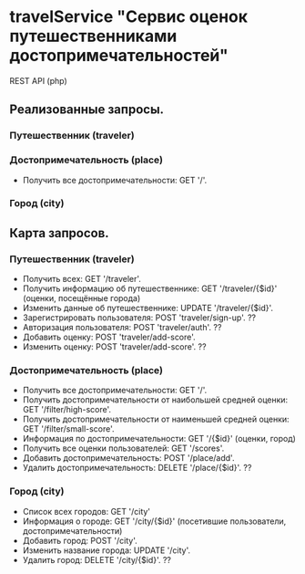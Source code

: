 # travelService "Сервис оценок путешественниками достопримечательностей"
REST API (php)

## Реализованные запросы.
### Путешественник (traveler)
### Достопримечательность (place)
- Получить все достопримечательности: GET '/'.
### Город (city)


## Карта запросов.
### Путешественник (traveler)
- Получить всех: GET '/traveler'.
- Получить информацию об путешественнике: GET '/traveler/{$id}' (оценки, посещённые города)
- Изменить данные об путешественнике: UPDATE '/traveler/{$id}'.
- Зарегистрировать пользователя: POST 'traveler/sign-up'. ??
- Авторизация пользователя: POST 'traveler/auth'. ??
- Добавить оценку: POST 'traveler/add-score'.
- Изменить оценку: POST 'traveler/add-score'. ??
### Достопримечательность (place)
- Получить все достопримечательности: GET '/'.
- Получить достопримечательности от наибольшей средней оценки: GET '/filter/high-score'.
- Получить достопримечательности от наименьшей средней оценки: GET '/filter/small-score'.
- Информация по достопримечательности: GET '/{$id}' (оценки, город)
- Получить все оценки пользователей: GET '/scores'.
- Добавить достопримечательность: POST '/place/add'.
- Удалить достопримечательность: DELETE '/place/{$id}'. ??
### Город (city)
- Список всех городов: GET '/city'
- Информация о городе: GET '/city/{$id}' (посетившие пользователи, достопримечательности)
- Добавить город: POST '/city'.
- Изменить название города: UPDATE '/city'.
- Удалить город: DELETE '/city/{$id}'. ??



